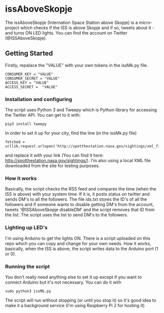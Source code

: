 # issAboveSkopje

The issAboveSkopje (Internation Space Station above Skopje) is a micro-project which checks if the ISS
is above Skopje and if so, tweets about it - and turns ON LED lights. You can find the account on Twitter (@ISSAboveSkopje).

## Getting Started

Firstly, repalace the "VALUE" with your own tokens in the issMk.py file.

```
CONSUMER_KEY = "VALUE"
CONSUMER_SECRET = "VALUE"
ACCESS_KEY = "VALUE"
ACCESS_SECRET =  "VALUE"
```

### Installation and configuring

The script uses Python 3 and Tweepy which is Python library for accessing the Twitter API. You can get to it with:

```
pip3 install tweepy
```

In order to set it up for your city, find the line (in the issMk.py file)
```
fetched = urllib.request.urlopen('http://spotthestation.nasa.gov/sightings/xml_files/Macedonia_None_Skopje.xml')
```
and replace it with your link (You can find it here: http://spotthestation.nasa.gov/sightings/). I'm also using a local XML file downloaded from the site for testing purposes.

### How it works

Basically, the script checks the RSS feed and compares the time (when the ISS is above) with your system time. If it is, it posts status on twitter and sends DM's to all the followers. The file ids.txt stores the ID's of all the followers and if someone wants to disable getting DM's from the account, tweets '@ISSAboveSkopje disableDM' and the script removes that ID from
the list. The script uses the list to send DM's to the followers.

### Lighting up LED's
I'm using Arduino to get the lights ON. There is a script uploaded on this repo which you can copy and change for your own needs. How it works, basically, when the ISS is above, the script writes data to the Arduino port (1 or 0).

### Running the script

You don't really need anything else to set it up except if you want to connect Arduino but it's not necessary. You can do it with
```
sudo python3 issMk.py
```
The script will run without stopping (or until you stop it) so it's good idea to make it a background service (I'm using Raspberry Pi 2 for hosting it)
